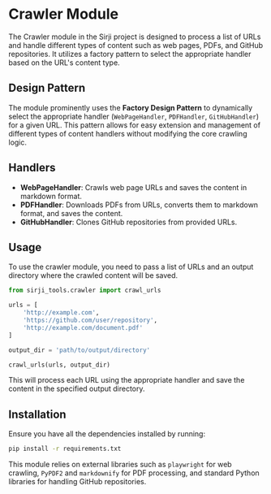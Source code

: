 
# Crawler Module

The Crawler module in the Sirji project is designed to process a list of URLs and handle different types of content such as web pages, PDFs, and GitHub repositories. It utilizes a factory pattern to select the appropriate handler based on the URL's content type.

## Design Pattern

The module prominently uses the **Factory Design Pattern** to dynamically select the appropriate handler (`WebPageHandler`, `PDFHandler`, `GitHubHandler`) for a given URL. This pattern allows for easy extension and management of different types of content handlers without modifying the core crawling logic.

## Handlers

- **WebPageHandler**: Crawls web page URLs and saves the content in markdown format.
- **PDFHandler**: Downloads PDFs from URLs, converts them to markdown format, and saves the content.
- **GitHubHandler**: Clones GitHub repositories from provided URLs.

## Usage

To use the crawler module, you need to pass a list of URLs and an output directory where the crawled content will be saved.

```python
from sirji_tools.crawler import crawl_urls

urls = [
    'http://example.com',
    'https://github.com/user/repository',
    'http://example.com/document.pdf'
]

output_dir = 'path/to/output/directory'

crawl_urls(urls, output_dir)
```

This will process each URL using the appropriate handler and save the content in the specified output directory.

## Installation

Ensure you have all the dependencies installed by running:

```bash
pip install -r requirements.txt
```

This module relies on external libraries such as `playwright` for web crawling, `PyPDF2` and `markdownify` for PDF processing, and standard Python libraries for handling GitHub repositories.